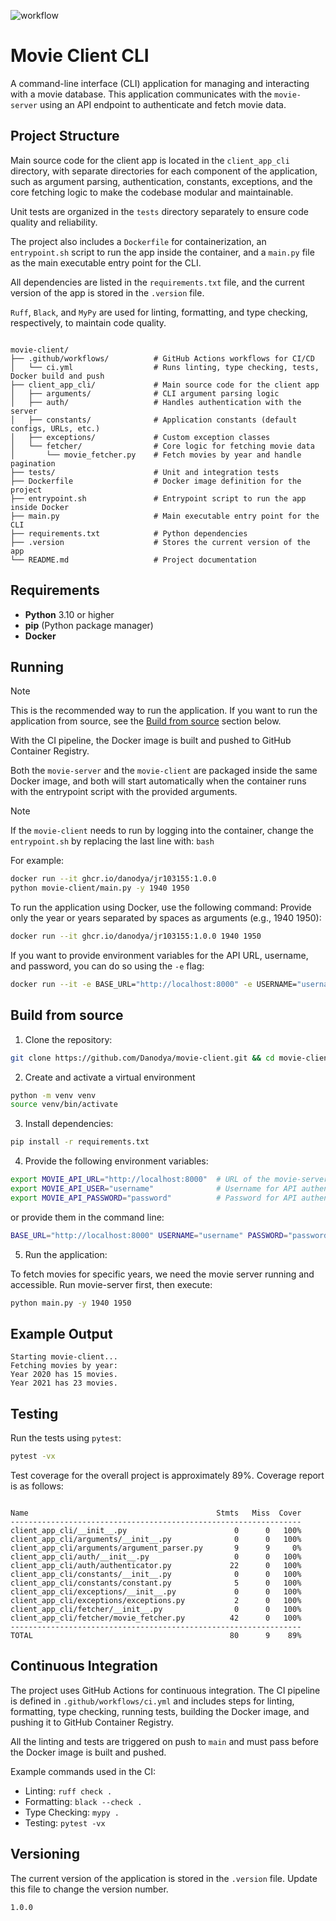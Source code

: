 ![workflow](https://github.com/Danodya/movie-client/actions/workflows/ci.yml/badge.svg)

# Movie Client CLI
A command-line interface (CLI) application for managing and interacting with a movie database. 
This application communicates with the `movie-server` using an API endpoint to authenticate and fetch movie data.

## **Project Structure**
Main source code for the client app is located in the `client_app_cli` directory, with separate directories for 
each component of the application, such as argument parsing, authentication, constants, exceptions, and the core
fetching logic to make the codebase modular and maintainable.

Unit tests are organized in the `tests` directory separately to ensure code quality and reliability.

The project also includes a `Dockerfile` for containerization, an `entrypoint.sh` script to run the app inside the container,
and a `main.py` file as the main executable entry point for the CLI.

All dependencies are listed in the `requirements.txt` file, and the current version of the app is stored in the `.version` file.

`Ruff`, `Black`, and `MyPy` are used for linting, formatting, and type checking, respectively, to maintain code quality.

```

movie-client/
├── .github/workflows/          # GitHub Actions workflows for CI/CD
│   └── ci.yml                  # Runs linting, type checking, tests, Docker build and push
├── client_app_cli/             # Main source code for the client app
│   ├── arguments/              # CLI argument parsing logic
│   ├── auth/                   # Handles authentication with the server
│   ├── constants/              # Application constants (default configs, URLs, etc.)
│   ├── exceptions/             # Custom exception classes
│   └── fetcher/                # Core logic for fetching movie data
│       └── movie_fetcher.py    # Fetch movies by year and handle pagination
├── tests/                      # Unit and integration tests
├── Dockerfile                  # Docker image definition for the project
├── entrypoint.sh               # Entrypoint script to run the app inside Docker
├── main.py                     # Main executable entry point for the CLI
├── requirements.txt            # Python dependencies
├── .version                    # Stores the current version of the app
└── README.md                   # Project documentation

```
## **Requirements**

- **Python** 3.10 or higher
- **pip** (Python package manager)
- **Docker**

## **Running**
>[!NOTE]
> This is the recommended way to run the application.
> If you want to run the application from source, see the [Build from source](#build-from-source) section below.

With the CI pipeline, the Docker image is built and pushed to GitHub Container Registry.

Both the `movie-server` and the `movie-client` are packaged inside the same Docker image, 
and both will start automatically when the container runs with the entrypoint script with the provided arguments.

>[!NOTE]
> If the `movie-client` needs to run by logging into the container, change the `entrypoint.sh` by replacing the last line with:
> `bash`
> 
> For example:
> ```bash
> docker run --it ghcr.io/danodya/jr103155:1.0.0
> python movie-client/main.py -y 1940 1950
> ```

To run the application using Docker, use the following command:
Provide only the year or years separated by spaces as arguments (e.g., 1940 1950):
```bash
docker run --it ghcr.io/danodya/jr103155:1.0.0 1940 1950
```
If you want to provide environment variables for the API URL, username, and password, you can do so using the `-e` flag:
```bash
docker run --it -e BASE_URL="http://localhost:8000" -e USERNAME="username" -e PASSWORD="password" ghcr.io/danodya/jr103155:1.0.0 1940 1950
```

## **Build from source**
1. Clone the repository:
```bash
git clone https://github.com/Danodya/movie-client.git && cd movie-client
```
2. Create and activate a virtual environment
```bash
python -m venv venv
source venv/bin/activate
```
3. Install dependencies:
```bash
pip install -r requirements.txt
```
4. Provide the following environment variables:
```bash
export MOVIE_API_URL="http://localhost:8000"  # URL of the movie-server
export MOVIE_API_USER="username"              # Username for API authentication
export MOVIE_API_PASSWORD="password"          # Password for API authentication
```
or provide them in the command line:
```bash
BASE_URL="http://localhost:8000" USERNAME="username" PASSWORD="password" python main.py -y 1940 1950
```
5. Run the application:

To fetch movies for specific years, we need the movie server running and accessible. Run movie-server first, then execute:
```bash
python main.py -y 1940 1950
```
## **Example Output**
```
Starting movie-client...
Fetching movies by year:
Year 2020 has 15 movies.
Year 2021 has 23 movies.
```

## **Testing**
Run the tests using `pytest`:
```bash
pytest -vx
``` 
Test coverage for the overall project is approximately 89%. Coverage report is as follows:
```

Name                                          Stmts   Miss  Cover
-----------------------------------------------------------------
client_app_cli/__init__.py                        0      0   100%
client_app_cli/arguments/__init__.py              0      0   100%
client_app_cli/arguments/argument_parser.py       9      9     0%
client_app_cli/auth/__init__.py                   0      0   100%
client_app_cli/auth/authenticator.py             22      0   100%
client_app_cli/constants/__init__.py              0      0   100%
client_app_cli/constants/constant.py              5      0   100%
client_app_cli/exceptions/__init__.py             0      0   100%
client_app_cli/exceptions/exceptions.py           2      0   100%
client_app_cli/fetcher/__init__.py                0      0   100%
client_app_cli/fetcher/movie_fetcher.py          42      0   100%
-----------------------------------------------------------------
TOTAL                                            80      9    89%

```

## **Continuous Integration**
The project uses GitHub Actions for continuous integration. The CI pipeline is defined in `.github/workflows/ci.yml`
and includes steps for linting, formatting, type checking, running tests, building the Docker image, and pushing it to GitHub Container Registry.

All the linting and tests are triggered on push to `main` and must pass before the Docker image is built and pushed.

Example commands used in the CI:
* Linting: `ruff check .`
* Formatting: `black --check .`
* Type Checking: `mypy .`
* Testing: `pytest -vx`

## **Versioning**
The current version of the application is stored in the `.version` file. Update this file to change the version number.
```
1.0.0
```

